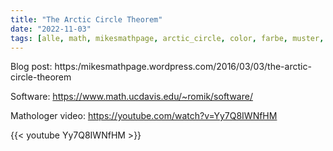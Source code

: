 ```yaml
---
title: "The Arctic Circle Theorem"
date: "2022-11-03"
tags: [alle, math, mikesmathpage, arctic_circle, color, farbe, muster, pattern, square, circle, quadrat, kreis, mathologer, youtube, determinante, tiling, tessellation]
---
```


Blog post: https:/mikesmathpage.wordpress.com/2016/03/03/the-arctic-circle-theorem 

Software: https://www.math.ucdavis.edu/~romik/software/

Mathologer video: https://youtube.com/watch?v=Yy7Q8IWNfHM

{{< youtube Yy7Q8IWNfHM >}}